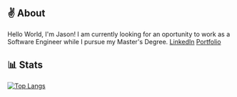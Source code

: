 ## ✌ About
Hello World, I'm Jason! 
I am currently looking for an oportunity to work as a Software Engineer while I pursue my Master's Degree.
[LinkedIn](https://www.linkedin.com/in/jason-tuyen/)
[Portfolio](https://www.jasontuyen.com/about)

## 📊 Stats
[![Top Langs](https://github-readme-stats.vercel.app/api/top-langs/?username=jasontuyen&layout=compact)](https://github.com/anuraghazra/github-readme-stats)
